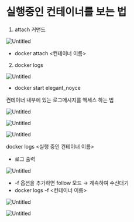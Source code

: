 # 실행중인 컨테이너를 보는 법

1. attach 커맨드

![Untitled](https://s3-us-west-2.amazonaws.com/secure.notion-static.com/94f7f17f-8320-48ee-888b-98d28085e955/Untitled.png)

- docker attach <컨테이너 이름>

2. docker logs

![Untitled](https://s3-us-west-2.amazonaws.com/secure.notion-static.com/2e6f77a5-12e7-4bfe-8477-cdce97341270/Untitled.png)

- docker start elegant_noyce

컨테이너 내부에 있는 로그메시지를 액세스 하는 법

![Untitled](https://s3-us-west-2.amazonaws.com/secure.notion-static.com/f225db04-7e34-470f-bc68-f944c22b6b1a/Untitled.png)

![Untitled](https://s3-us-west-2.amazonaws.com/secure.notion-static.com/0be96972-3094-4681-afd1-a24889f8d42b/Untitled.png)

![Untitled](https://s3-us-west-2.amazonaws.com/secure.notion-static.com/f295bb53-0fed-490a-a3fa-a4a5321796cb/Untitled.png)

docker logs <실행 중인 컨테이너 이름>

- 로그 출력

![Untitled](https://s3-us-west-2.amazonaws.com/secure.notion-static.com/6866c83e-4bdd-4ed2-9bc0-751acc0f72aa/Untitled.png)

- -f 옵션을 추가하면 follow 모드 → 계속하여 수신대기
- docker logs -f <컨테이너 이름>

![Untitled](https://s3-us-west-2.amazonaws.com/secure.notion-static.com/89d31fe1-ca50-4d55-aae3-6d9981cb0739/Untitled.png)

![Untitled](https://s3-us-west-2.amazonaws.com/secure.notion-static.com/7d956b09-0a7c-40a5-8d30-225e7f10ce92/Untitled.png)